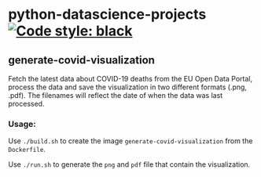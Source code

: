 # python-datascience-projects [![Code style: black](https://img.shields.io/badge/code%20style-black-000000.svg)](https://github.com/ambv/black)

## generate-covid-visualization

Fetch the latest data about COVID-19 deaths from the EU Open Data Portal, process the data and save the visualization in two different formats (.png, .pdf). The filenames will reflect the date of when the data was last processed.

### Usage:

Use `./build.sh` to create the image `generate-covid-visualization` from the `Dockerfile`.

Use `./run.sh` to generate the `png` and `pdf` file that contain the visualization.
